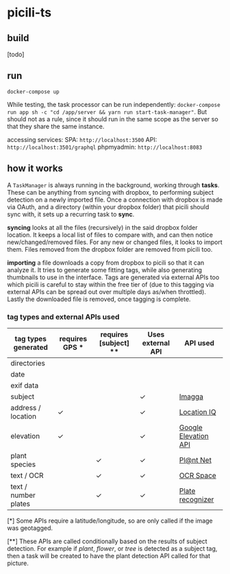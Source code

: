 # picili-ts

## build

[todo]

## run

`docker-compose up` 

While testing, the task processor can be run independently: `docker-compose run app sh -c "cd /app/server && yarn run start-task-manager"`. But should not as a rule, since it should run in the same scope as the server so that they share the same instance.

accessing services:
SPA: `http://localhost:3500`
API: `http://localhost:3501/graphql`
phpmyadmin: `http://localhost:8083`

## how it works

A `TaskManager` is always running in the background, working through **tasks**. These can be anything from syncing with dropbox, to performing subject detection on a newly imported file.
Once a connection with dropbox is made via OAuth, and a directory (within your dropbox folder) that picili should sync with, it sets up a recurring task to **sync**.

**syncing** looks at all the files (recursively) in the said dropbox folder location. It keeps a local list of files to compare with, and can then notice new/changed/removed files. For any new or changed files, it looks to import them. Files removed from the dropbox folder are removed from picili too.

**importing** a file downloads a copy from dropbox to picili so that it can analyze it. It tries to generate some fitting tags, while also generating thumbnails to use in the interface. Tags are generated via external APIs too which picili is careful to stay within the free tier of (due to this tagging via external APIs can be spread out over multiple days as/when throttled). Lastly the downloaded file is removed, once tagging is complete.

### tag types and external APIs used


|tag types generated |requires GPS *  |requires [subject] **  | Uses external API| API used|
--- | --- | --- | --- | ---
|directories|||||
|date|||||
|exif data|||||
|subject|||&check;|[Imagga](https://imagga.com/)|
|address / location| &check; ||&check;|[Location IQ](https://locationiq.com/)|
|elevation|&check;||&check;|[Google Elevation API](https://developers.google.com/maps/documentation/elevation/overview)|
|plant species||&check;|&check;|[Pl@nt Net](https://my.plantnet.org/)|
|text / OCR||&check;|&check;|[OCR Space](http://ocr.space/)|
|text / number plates||&check;|&check;|[Plate recognizer](https://platerecognizer.com/)|

[*] Some APIs require a latitude/longitude, so are only called if the image was geotagged.

[**] These APIs are called conditionally based on the results of subject detection. For example if *plant*, *flower*, or *tree* is detected as a subject tag, then a task will be created to have the plant detection API called for that picture.


